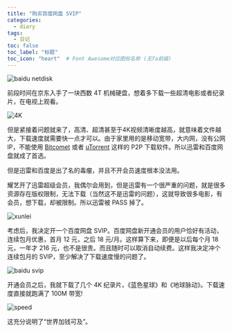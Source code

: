```yaml
---
title: "购买百度网盘 SVIP"
categories:
  - diary
tags:
  - 日记
toc: false
toc_label: "标题"
toc_icon: "heart"  # Font Awesome对应图标名称 (无fa前缀)	
---
```

![baidu netdisk][1]

前段时间在京东入手了一块西数 4T 机械硬盘，想着多下载一些超清电影或者纪录片，在电视上观看。

![4K][2]

但是紧接着问题就来了，高清、超清甚至于4K视频清晰度越高，就意味着文件越大，下载速度就需要快一点才可以。由于家里用的是移动宽带，大内网，没有公网 IP，不能使用 [Bitcomet][3] 或者 [uTorrent][4] 这样的 P2P 下载软件。所以迅雷和百度网盘就成了首选。

但是迅雷和百度是出了名的毒瘤，并且不开会员速度根本没法用。

耀艺开了迅雷超级会员，我偶尔会用到，但是迅雷有一个很严重的问题，就是很多资源存在版权限制，无法下载（当然这不是迅雷的问题），这就导致很多电影，有会员，想下载，却被限制。所以迅雷被 PASS 掉了。

![xunlei][5]

考虑后，我决定开一个百度网盘 SVIP。百度网盘新开通会员的用户恰好有活动，连续包月优惠，首月 12 元，之后 18 元/月。这样算下来，即便是以后每个月 18 元，一年才 216 元，也不是很贵。而且随时可以取消自动续费。这样我决定冲个连续包月的 SVIP，至少解决了下载速度慢的问题了。

![baidu svip][6]

开通会员之后，我就下载了几个 4K 纪录片，《蓝色星球》和《地球脉动》。下载速度直接就跑满了 100M 带宽!

![speed][7]

这充分说明了“世界加钱可及”。


  [1]: https://s1.ax1x.com/2020/03/22/8IhMLT.jpg
  [2]: https://s1.ax1x.com/2020/03/22/8I5daD.jpg
  [3]: https://www.bitcomet.com/
  [4]: https://www.utorrent.com/
  [5]: https://s1.ax1x.com/2020/03/22/8I57Mq.jpg
  [6]: https://s1.ax1x.com/2020/03/22/8IIJYQ.png
  [7]: https://s1.ax1x.com/2020/03/22/8IhsFH.png